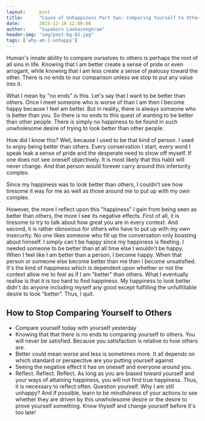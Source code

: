 ```yaml
---
layout:     post
title:      "Cause of Unhappiness Part two: Comparing Yourself to Others"
date:       2015-12-19 12:00:00
author:     "Supakorn Laohasongkram"
header-img: "img/post-bg-02.jpg"
tags: ['why-am-i-unhappy']
---
```


<p>Human's innate ability to compare ourselves to others is perhaps the root of all sins in life. Knowing that I am better create a sense of pride or even arrogant, while knowing that I am less create a sense of jealousy toward the other. There is no ends to our comparison unless we stop to put any value into it.</p>

<p>What I mean by "no ends" is this. Let's say that I want to be better than others. Once I meet someone who is worse of than I am then I become happy because I feel am better. But in reality, there is always someone who is better than you. So there is no ends to this quest of wanting to be better than other people. There is simply no happiness to be found in such unwholesome desire of trying to look better than other people.</p>

<p>How did I know this? Well, because I used to be that kind of person. I used to enjoy being better than others. Every conservation I start, every word I speak leak a sense of pride and the desperate need to show off myself. If one does not see oneself objectively. It is most likely that this habit will never change. And that person would forever carry around this inferiority complex.</p>

<p>Since my happiness was to look better than others, I couldn't see how tiresome it was for me as well as those around me to put up with my own complex.</p>

<p>However, the more I reflect upon this "happiness" I gain from being seen as better than others, the more I see its negative effects. First of all, it is tiresome to try to talk about how great you are in every context. And second, it is rather obnoxious for others who have to put up with my own insecurity. No one likes someone who fill up the conversation only boasting about himself. I simply can't be happy since my happiness is fleeting. I needed someone to be better than at all time else I wouldn't be happy. When I feel like I am better than a person, I become happy. When that person or someone else become better than me then I become unsatisfied. It's the kind of happiness which is dependent upon whether or not the context allow me to feel as if I am "better" than others. What I eventually realise is that it is too hard to find happiness. My happiness to look better didn't do anyone including myself any good except fulfilling the unfulfillable desire to look "better". Thus, I quit.</p>

<h2 class="section-heading">How to Stop Comparing Yourself to Others</h2>

<ul>
	<li>Compare yourself today with yourself yesterday</li>
	<li>Knowing that that there is no ends to comparing yourself to others. You will never be satisfied. Because you satisfaction is relative to how others are.</li>
	<li>Better could mean worse and less is sometimes more. It all depends on which standard or perspective are you putting yourself against</li>
	<li>Seeing the negative effect it has on oneself and everyone around you.</li>
	<li>Reflect. Reflect. Reflect. As long as you are biased toward yourself and your ways of attaining happiness, you will not find true happiness. Thus, it is necessary to reflect often. Question yourself. Why I am still unhappy? And if possible, learn to be mindfulness of your actions to see whether they are driven by this unwholesome desire or the desire to prove yourself something. Know thyself and change yourself before it's too late!</li>
</ul>